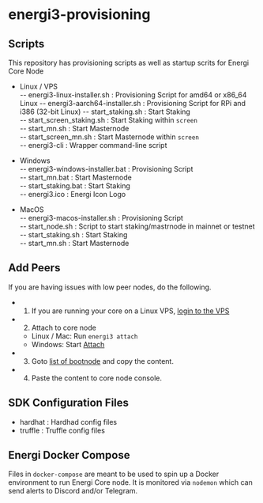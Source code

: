# energi3-provisioning

## Scripts

This repository has provisioning scripts as well as startup scrits for Energi Core Node

- Linux / VPS <br>
-- energi3-linux-installer.sh : Provisioning Script for amd64 or x86_64 Linux
-- energi3-aarch64-installer.sh : Provisioning Script for RPi and i386 (32-bit Linux)
-- start_staking.sh           : Start Staking<br>
-- start_screen_staking.sh    : Start Staking within `screen`<br>
-- start_mn.sh                : Start Masternode<br>
-- start_screen_mn.sh         : Start Masternode  within `screen`<br>
-- energi3-cli                : Wrapper command-line script<br>
 
- Windows <br>
 -- energi3-windows-installer.bat : Provisioning Script<br>
 -- start_mn.bat                  : Start Masternode<br>
 -- start_staking.bat             : Start Staking<br>
 -- energi3.ico                   : Energi Icon Logo<br>

- MacOS <br>
-- energi3-macos-installer.sh     : Provisioning Script<br>
-- start_node.sh                  : Script to start staking/mastrnode in mainnet or testnet<br>
-- start_staking.sh               : Start Staking<br>
-- start_mn.sh                    : Start Masternode<br>

## Add Peers
If you are having issues with low peer nodes, do the following.

- 1. If you are running your core on a Linux VPS, [login to the VPS](https://wiki.energi.world/docs/guides/scripted-linux-installation#2---login-to-your-vps)
- 2. Attach to core node
  - Linux / Mac: Run `energi3 attach`
  - Windows: Start [Attach](https://wiki.energi.world/docs/guides/core-node-windows#2---start-core-node--attach)

- 3. Goto [list of bootnode](./scripts/linux/bootnodes-mainnet.txt) and copy the content.

- 4. Paste the content to core node console.

## SDK Configuration Files

- hardhat                         : Hardhad config files
- truffle                         : Truffle config files

## Energi Docker Compose

Files in `docker-compose` are meant to be used to spin up a Docker environment to run Energi Core node. It is monitored via `nodemon` which can send alerts to Discord and/or Telegram.
